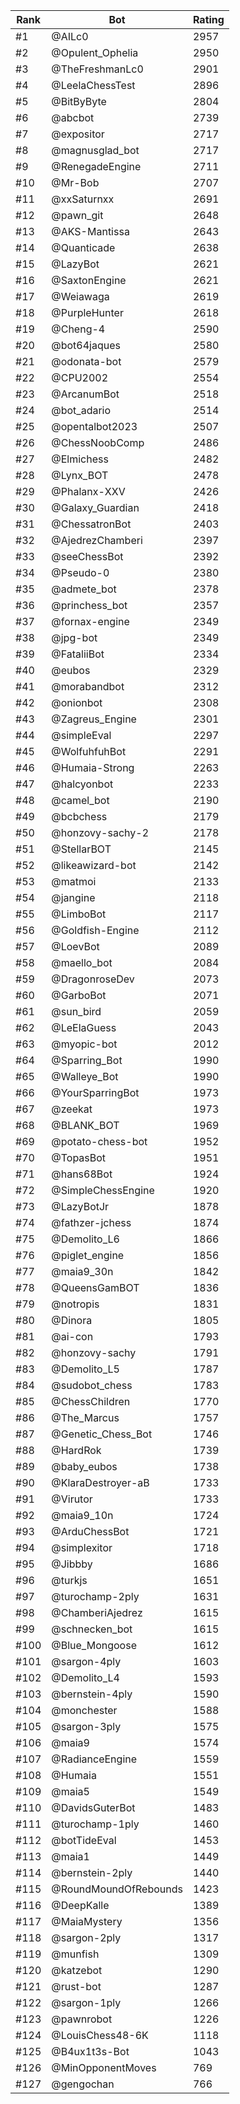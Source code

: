 Rank|Bot|Rating
---|---|---
#1|@AILc0|2957
#2|@Opulent_Ophelia|2950
#3|@TheFreshmanLc0|2901
#4|@LeelaChessTest|2896
#5|@BitByByte|2804
#6|@abcbot|2739
#7|@expositor|2717
#8|@magnusglad_bot|2717
#9|@RenegadeEngine|2711
#10|@Mr-Bob|2707
#11|@xxSaturnxx|2691
#12|@pawn_git|2648
#13|@AKS-Mantissa|2643
#14|@Quanticade|2638
#15|@LazyBot|2621
#16|@SaxtonEngine|2621
#17|@Weiawaga|2619
#18|@PurpleHunter|2618
#19|@Cheng-4|2590
#20|@bot64jaques|2580
#21|@odonata-bot|2579
#22|@CPU2002|2554
#23|@ArcanumBot|2518
#24|@bot_adario|2514
#25|@opentalbot2023|2507
#26|@ChessNoobComp|2486
#27|@Elmichess|2482
#28|@Lynx_BOT|2478
#29|@Phalanx-XXV|2426
#30|@Galaxy_Guardian|2418
#31|@ChessatronBot|2403
#32|@AjedrezChamberi|2397
#33|@seeChessBot|2392
#34|@Pseudo-0|2380
#35|@admete_bot|2378
#36|@princhess_bot|2357
#37|@fornax-engine|2349
#38|@jpg-bot|2349
#39|@FataliiBot|2334
#40|@eubos|2329
#41|@morabandbot|2312
#42|@onionbot|2308
#43|@Zagreus_Engine|2301
#44|@simpleEval|2297
#45|@WolfuhfuhBot|2291
#46|@Humaia-Strong|2263
#47|@halcyonbot|2233
#48|@camel_bot|2190
#49|@bcbchess|2179
#50|@honzovy-sachy-2|2178
#51|@StellarBOT|2145
#52|@likeawizard-bot|2142
#53|@matmoi|2133
#54|@jangine|2118
#55|@LimboBot|2117
#56|@Goldfish-Engine|2112
#57|@LoevBot|2089
#58|@maello_bot|2084
#59|@DragonroseDev|2073
#60|@GarboBot|2071
#61|@sun_bird|2059
#62|@LeElaGuess|2043
#63|@myopic-bot|2012
#64|@Sparring_Bot|1990
#65|@Walleye_Bot|1990
#66|@YourSparringBot|1973
#67|@zeekat|1973
#68|@BLANK_BOT|1969
#69|@potato-chess-bot|1952
#70|@TopasBot|1951
#71|@hans68Bot|1924
#72|@SimpleChessEngine|1920
#73|@LazyBotJr|1878
#74|@fathzer-jchess|1874
#75|@Demolito_L6|1866
#76|@piglet_engine|1856
#77|@maia9_30n|1842
#78|@QueensGamBOT|1836
#79|@notropis|1831
#80|@Dinora|1805
#81|@ai-con|1793
#82|@honzovy-sachy|1791
#83|@Demolito_L5|1787
#84|@sudobot_chess|1783
#85|@ChessChildren|1770
#86|@The_Marcus|1757
#87|@Genetic_Chess_Bot|1746
#88|@HardRok|1739
#89|@baby_eubos|1738
#90|@KlaraDestroyer-aB|1733
#91|@Virutor|1733
#92|@maia9_10n|1724
#93|@ArduChessBot|1721
#94|@simplexitor|1718
#95|@Jibbby|1686
#96|@turkjs|1651
#97|@turochamp-2ply|1631
#98|@ChamberiAjedrez|1615
#99|@schnecken_bot|1615
#100|@Blue_Mongoose|1612
#101|@sargon-4ply|1603
#102|@Demolito_L4|1593
#103|@bernstein-4ply|1590
#104|@monchester|1588
#105|@sargon-3ply|1575
#106|@maia9|1574
#107|@RadianceEngine|1559
#108|@Humaia|1551
#109|@maia5|1549
#110|@DavidsGuterBot|1483
#111|@turochamp-1ply|1460
#112|@botTideEval|1453
#113|@maia1|1449
#114|@bernstein-2ply|1440
#115|@RoundMoundOfRebounds|1423
#116|@DeepKalle|1389
#117|@MaiaMystery|1356
#118|@sargon-2ply|1317
#119|@munfish|1309
#120|@katzebot|1290
#121|@rust-bot|1287
#122|@sargon-1ply|1266
#123|@pawnrobot|1226
#124|@LouisChess48-6K|1118
#125|@B4ux1t3s-Bot|1043
#126|@MinOpponentMoves|769
#127|@gengochan|766
